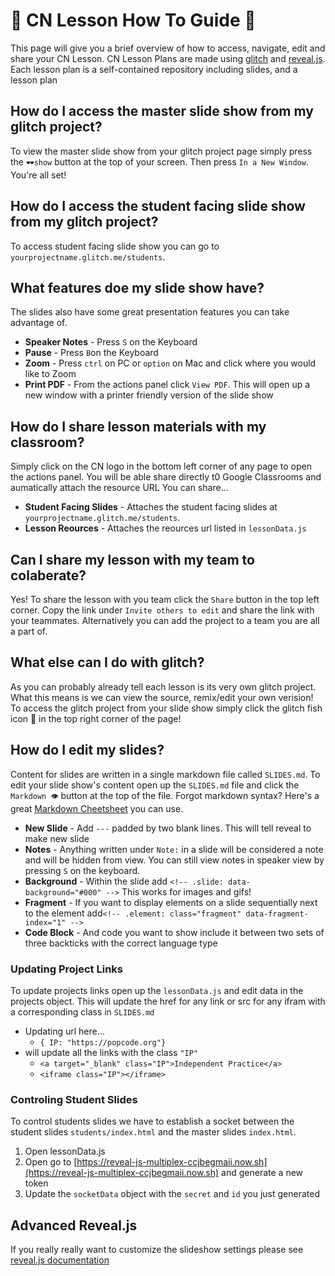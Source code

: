 # 📘 CN Lesson How To Guide 📘

This page will give you a brief overview of how to access, navigate, edit and share your CN Lesson.
CN Lesson Plans are made using [glitch](https://glitch.com/) and [reveal.js](https://github.com/hakimel/reveal.js/).
Each lesson plan is a self-contained repository including slides, and a lesson plan

## How do I access the master slide show from my glitch project?
To view the master slide show from your glitch project page simply press the `🕶️show` button at the top of your screen.
Then press `In a New Window`. You're all set!

## How do I access the student facing slide show from my glitch project?
To access student facing slide show you can go to `yourprojectname.glitch.me/students`.

## What features doe my slide show have?
The slides also have some great presentation features you can take advantage of.

- **Speaker Notes** - Press `S` on the Keyboard
- **Pause** - Press `B`on the Keyboard
- **Zoom** - Press `ctrl` on PC or `option` on Mac and click where you would like to Zoom
- **Print PDF** - From the actions panel click `View PDF`. This will open up a new window with a printer friendly version of the slide show

## How do I share lesson materials with my classroom?

Simply click on the CN logo in the bottom left corner of any page to open the actions panel.
You will be able share directly t0 Google Classrooms and aumatically attach the resource URL
You can share...

- **Student Facing Slides** - Attaches the student facing slides at `yourprojectname.glitch.me/students`.
- **Lesson Reources** - Attaches the reources url listed in `lessonData.js`

## Can I share my lesson with my team to colaberate?
Yes! To share the lesson with you team click the `Share` button in the top left corner. 
Copy the link under `Invite others to edit` and share the link with your teammates. Alternatively you can add the project
to a team you are all a part of. 

## What else can I do with glitch?

As you can probably already tell each lesson is its very own glitch project. What this means is we can view the source, remix/edit your own verision!
To access the glitch project from your slide show simply click the glitch fish icon 🎏 in the top right corner of the page!

## How do I edit my slides?

Content for slides are written in a single markdown file called `SLIDES.md`.
To edit your slide show's content open up the `SLIDES.md` file and click the `Markdown 👁️` button at the top of the file.
Forgot markdown syntax? Here's a great [Markdown Cheetsheet](https://github.com/adam-p/markdown-here/wiki/Markdown-Cheatsheet) you can use.

- **New Slide** - Add `---` padded by two blank lines. This will tell reveal to make new slide
- **Notes** - Anything written under `Note:` in a slide will be considered a note and will be hidden from view. You can still view notes in speaker view by pressing `S` on the keyboard.
- **Background** - Within the slide add `<!-- .slide: data-background="#000" -->` This works for images and gifs!
- **Fragment** - If you want to display elements on a slide sequentially next to the element add`<!-- .element: class="fragment" data-fragment-index="1" -->`
- **Code Block** - And code you want to show include it between two sets of three backticks with the correct language type

### Updating Project Links

To update projects links open up the `lessonData.js` and edit data in the projects object.
This will update the href for any link or src for any ifram with a corresponding class in `SLIDES.md`

- Updating url here...
  - `{ IP: "https://popcode.org"}`
- will update all the links with the class `"IP"`
  - `<a target="_blank" class="IP">Independent Practice</a>`
   - `<iframe class="IP"></iframe>`
   
### Controling Student Slides

To control students slides we have to establish a socket between the student slides `students/index.html`
and the master slides `index.html`. 
1. Open lessonData.js
2. Open go to [https://reveal-js-multiplex-ccjbegmaii.now.sh](https://reveal-js-multiplex-ccjbegmaii.now.sh) and generate a new token
3. Update the `socketData` object with the `secret` and `id` you just generated

## Advanced Reveal.js

If you really really want to customize the slideshow settings please see [reveal.js documentation](https://github.com/hakimel/reveal.js/)
